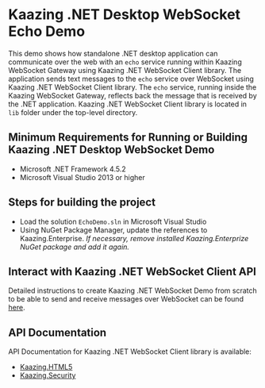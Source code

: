 # Kaazing .NET Desktop WebSocket Echo Demo

This demo shows how standalone .NET desktop application can communicate over the web with an `echo` service
running within Kaazing WebSocket Gateway using Kaazing .NET WebSocket Client library. The application
sends text messages to the `echo` service over WebSocket using Kaazing .NET WebSocket Client library.
The `echo` service, running inside the Kaazing WebSocket Gateway, reflects back the message that is
received by the .NET application. Kaazing .NET WebSocket Client library is located in `lib` folder
under the top-level directory.

## Minimum Requirements for Running or Building Kaazing .NET Desktop WebSocket Demo

* Microsoft .NET Framework 4.5.2
* Microsoft Visual Studio 2013 or higher

## Steps for building the project

* Load the solution `EchoDemo.sln` in Microsoft Visual Studio
* Using NuGet Package Manager, update the references to Kaazing.Enterprise. *If necessary, remove installed Kaazing.Enterprize NuGet package and add it again.*

## Interact with Kaazing .NET WebSocket Client API

Detailed instructions to create Kaazing .NET WebSocket Demo from scratch to be able to send and receive messages
over WebSocket can be found [here](http://developer.kaazing.com/documentation/gateway/4.0/dev-dotnet/o_dev_dotnet.html).

## API Documentation

API Documentation for Kaazing .NET WebSocket Client library is available:

* [Kaazing.HTML5](http://developer.kaazing.com/documentation/gateway/4.0/apidoc/client/dotnet/gateway/html/N_Kaazing_HTML5.htm)
* [Kaazing.Security](http://developer.kaazing.com/documentation/gateway/4.0/apidoc/client/dotnet/gateway/html/N_Kaazing_Security.htm)
